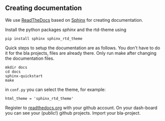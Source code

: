 ## Creating documentation

We use [ReadTheDocs](https://docs.readthedocs.io) based on [Sphinx](https://www.sphinx-doc.org) for creating documentation.

Install the python packages *sphinx* and the rtd-theme using

    pip install sphinx sphinx_rtd_theme

Quick steps to setup the documentation are as follows. You don't have to do it for the bla projects, files are already there. Only run make after changing the documentation files. 

    mkdir docs
    cd docs
    sphinx-quickstart
    make


in `conf.py` you can select the theme, for example:

    html_theme = 'sphinx_rtd_theme'


Register to [readthedocs.org](readthedocs.org) with your github account.
On your dash-board you can see your (public!) github projects. Import your
bla-project. 




